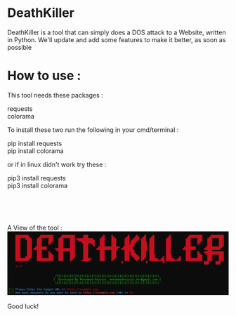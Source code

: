 # DeathKiller
DeathKiller is a tool that can simply does a DOS attack to a Website, written in Python. We'll update and add some features to make it better, as soon as possible

# How to use :

This tool needs these packages :

requests <br>
colorama

To install these two run the following in your cmd/terminal : <br>


pip install requests <br>
pip install colorama <br>

or if in linux didn't work try these : <br>

pip3 install requests <br>
pip3 install colorama <br>

<br>
<br>
<br>

A View of the tool : <br>
<img src="screenshot.png">

Good luck!
